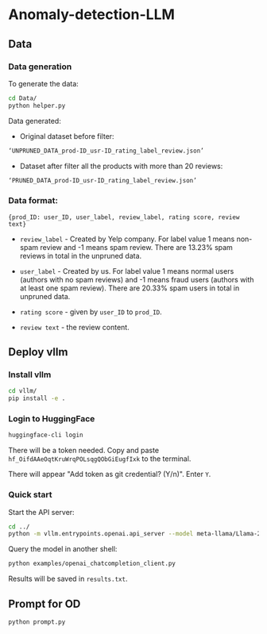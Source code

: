 # Anomaly-detection-LLM

## Data

### Data generation
To generate the data:
```bash
cd Data/
python helper.py
```

Data generated:
- Original dataset before filter:
```bash
‘UNPRUNED_DATA_prod-ID_usr-ID_rating_label_review.json’
```
- Dataset after filter all the products with more than 20 reviews:
```bash
‘PRUNED_DATA_prod-ID_usr-ID_rating_label_review.json’
```

### Data format:
`{prod_ID: user_ID, user_label, review_label, rating score, review text}`

- `review_label` - Created by Yelp company. For label value 1 means non-spam review and -1 means spam review. There are 13.23% spam reviews in total in the unpruned data.
- `user_label` - Created by us. For label value 1 means normal users (authors with no spam reviews) and -1 means fraud users (authors with at least one spam review). There are 20.33% spam users in total in unpruned data.

- `rating score` - given by `user_ID` to `prod_ID`.

- `review text` - the review content.

## Deploy vllm

### Install vllm
```bash
cd vllm/
pip install -e .
```

### Login to HuggingFace
```bash
huggingface-cli login
```
There will be a token needed. Copy and paste `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` to the terminal.

There will appear "Add token as git credential? (Y/n)". Enter `Y`.

### Quick start
Start the API server:
```bash
cd ../
python -m vllm.entrypoints.openai.api_server --model meta-llama/Llama-2-7b-chat-hf
```

Query the model in another shell:
```bash
python examples/openai_chatcompletion_client.py 
```
Results will be saved in `results.txt`.

## Prompt for OD

```bash
python prompt.py
```